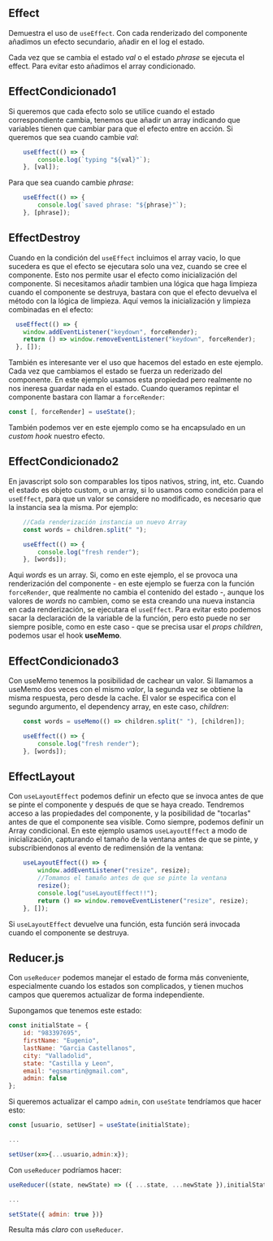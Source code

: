 ## Effect

Demuestra el uso de `useEffect`. Con cada renderizado del componente añadimos un efecto secundario, añadir en el log el estado.

Cada vez que se cambia el estado _val_ o el estado _phrase_ se ejecuta el effect. Para evitar esto añadimos el array condicionado.

## EffectCondicionado1

Si queremos que cada efecto solo se utilice cuando el estado correspondiente cambia, tenemos que añadir un array indicando que variables tienen que cambiar para que el efecto entre en acción. Si queremos que sea cuando cambie _val_:

```js
    useEffect(() => {
        console.log(`typing "${val}"`);
    }, [val]);
```

Para que sea cuando cambie _phrase_:

```js
    useEffect(() => {
        console.log(`saved phrase: "${phrase}"`);
    }, [phrase]);
```

## EffectDestroy

Cuando en la condición del `useEffect` incluimos el array vacio, lo que sucedera es que el efecto se ejecutara solo una vez, cuando se cree el componente. Esto nos permite usar el efecto como inicialización del componente. Si necesitamos añadir tambien una lógica que haga limpieza cuando el componente se destruya, bastara con que el efecto devuelva el método con la lógica de limpieza. Aquí vemos la inicialización y limpieza combinadas en el efecto:

```js
  useEffect(() => {
    window.addEventListener("keydown", forceRender);
    return () => window.removeEventListener("keydown", forceRender);
  }, []);
```

También es interesante ver el uso que hacemos del estado en este ejemplo. Cada vez que cambiamos el estado se fuerza un rederizado del componente. En este ejemplo usamos esta propiedad pero realmente no nos ineresa guardar nada en el estado. Cuando queramos repintar el componente bastara con llamar a `forceRender`:

```js
const [, forceRender] = useState();
```

También podemos ver en este ejemplo como se ha encapsulado en un _custom hook_ nuestro efecto.

## EffectCondicionado2

En javascript solo son comparables los tipos nativos, string, int, etc. Cuando el estado es objeto custom, o un array, si lo usamos como condición para el `useEffect`, para que un valor se considere no modificado, es necesario que la instancia sea la misma. Por ejemplo:

```js
    //Cada renderización instancia un nuevo Array
    const words = children.split(" ");

    useEffect(() => {
        console.log("fresh render");
    }, [words]);
```

Aqui _words_ es un array. Si, como en este ejemplo, el se provoca una renderización del componente - en este ejemplo se fuerza con la función `forceRender`, que realmente no cambia el contenido del estado -, aunque los valores de _words_ no cambien, como se esta creando una nueva instancia en cada renderización, se ejecutara el `useEffect`. Para evitar esto podemos sacar la declaración de la variable de la función, pero esto puede no ser siempre posible, como en este caso - que se precisa usar el _props_ _children_, podemos usar el hook __useMemo__.

## EffectCondicionado3

Con useMemo tenemos la posibilidad de cachear un valor. Si llamamos a useMemo dos veces con el mismo _valor_, la segunda vez se obtiene la misma respuesta, pero desde la cache. El valor se especifica con el segundo argumento, el dependency array, en este caso, _children_:

```js
    const words = useMemo(() => children.split(" "), [children]);

    useEffect(() => {
        console.log("fresh render");
    }, [words]);
```

## EffectLayout

Con `useLayoutEffect` podemos definir un efecto que se invoca antes de que se pinte el componente y después de que se haya creado. Tendremos acceso a las propiedades del componente, y la posibilidad de "tocarlas" antes de que el componente sea visible. Como siempre, podemos definir un Array condicional. En este ejemplo usamos `useLayoutEffect` a modo de inicialización, capturando el tamaño de la ventana antes de que se pinte, y subscribiendonos al evento de redimensión de la ventana:

```js
    useLayoutEffect(() => {
        window.addEventListener("resize", resize);
        //Tomamos el tamaño antes de que se pinte la ventana
        resize();
        console.log("useLayoutEffect!!");
        return () => window.removeEventListener("resize", resize);
    }, []);
```

Si `useLayoutEffect` devuelve una función, esta función será invocada cuando el componente se destruya.

## Reducer.js

Con `useReducer` podemos manejar el estado de forma más conveniente, especialmente cuando los estados son complicados, y tienen muchos campos que queremos actualizar de forma independiente.

Supongamos que tenemos este estado:

```js
const initialState = {
    id: "983397695",
    firstName: "Eugenio",
    lastName: "Garcia Castellanos",
    city: "Valladolid",
    state: "Castilla y Leon",
    email: "egsmartin@gmail.com",
    admin: false
};
```

Si queremos actualizar el campo `admin`, con `useState` tendríamos que hacer esto:

```js
const [usuario, setUser] = useState(initialState);

...

setUser(x=>{...usuario,admin:x});
```

Con `useReducer` podríamos hacer:

```js
useReducer((state, newState) => ({ ...state, ...newState }),initialState);

...

setState({ admin: true })}
```

Resulta más _claro_ con `useReducer`.
